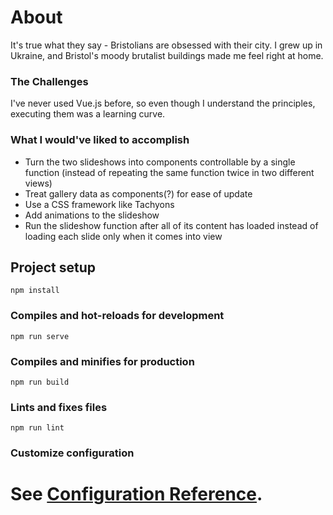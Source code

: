 
# About

It's true what they say - Bristolians are obsessed with their city. I grew up in Ukraine, and Bristol's moody brutalist buildings made me feel right at home. 

### The Challenges

I've never used Vue.js before, so even though I understand the principles, executing them was a learning curve.

### What I would've liked to accomplish

- Turn the two slideshows into components controllable by a single function (instead of repeating the same function twice in two different views)
- Treat gallery data as components(?) for ease of update
- Use a CSS framework like Tachyons
- Add animations to the slideshow
- Run the slideshow function after all of its content has loaded instead of loading each slide only when it comes into view


## Project setup
```
npm install
```

### Compiles and hot-reloads for development
```
npm run serve
```

### Compiles and minifies for production
```
npm run build
```

### Lints and fixes files
```
npm run lint
```

### Customize configuration
See [Configuration Reference](https://cli.vuejs.org/config/).
=======


